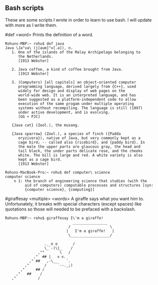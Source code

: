 ## Bash scripts
These are some scripts I wrote in order to learn to use bash. I will update with more as I write them.

#def \<word>
Prints the definition of a word.
```
Rohuns-MBP:~ rohu$ def java
Java \Ja"va\ (j[aum]"v[.a]), n.
   1. One of the islands of the Malay Archipelago belonging to
      the Netherlands.
      [1913 Webster]

   2. Java coffee, a kind of coffee brought from Java.
      [1913 Webster]

   3. (Computers) [all capitals] an object-oriented computer
      programming language, derived largely from {C++}, used
      widely for design and display of web pages on the
      world-wide web. It is an interpreted language, and has
      been suggested as a platform-independent code to allow
      execution of the same progam under multiple operating
      systems without recompiling. The language is still (1997)
      under active development, and is evolving.
      [GG + PJC]

   {Java cat} (Zool.), the musang.

   {Java sparrow} (Zool.), a species of finch ({Padda
      oryzivora}), native of Java, but very commonly kept as a
      cage bird; -- called also {ricebird}, and {paddy bird}. In
      the male the upper parts are glaucous gray, the head and
      tail black, the under parts delicate rose, and the cheeks
      white. The bill is large and red. A white variety is also
      kept as a cage bird.
      [1913 Webster]
         
Rohuns-MacBook-Pro:~ rohu$ def computer\ science
computer science
    n 1: the branch of engineering science that studies (with the
         aid of computers) computable processes and structures [syn:
         {computer science}, {computing}]
```



#giraffesay \<multiple> \<words>
A giraffe says what you want him to. Unfortunately, it breaks with special characters (except spaces) like quotations so those will needed to be prefaced with a backslash.
```
Rohuns-MBP:~ rohu$ giraffesay I\'m a giraffe!
                               ________________
                             /                  \
                            |   I'm a giraffe!   |
                             \__________________/

                  ._ o o       /  
                  \_`-)\|_    /  
               ,""       \   /   
             ,"  ## |   ಠ ಠ.      
           ," ##   ,-\__    `.  
         ,"       /     `--._;)  
       ,"     ## /                
     ,"   ##    /                 
   ,"          /   
```
